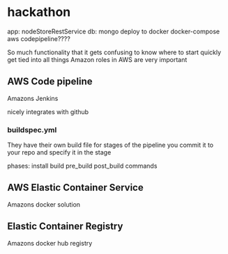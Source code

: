 # hackathon

app: nodeStoreRestService
db: mongo
deploy to docker
docker-compose
aws codepipeline????

So much functionality that it gets confusing to know where to start
quickly get tied into all things Amazon
roles in AWS are very important

## AWS Code pipeline

Amazons Jenkins

nicely integrates with github

### buildspec.yml

They have their own build file for stages of the pipeline
you commit it to your repo and specify it in the stage

phases:
	install
	build
	pre_build
	post_build
		commands


## AWS Elastic Container Service

Amazons docker solution 

## Elastic Container Registry

Amazons docker hub registry